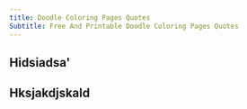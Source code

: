 ```yaml
---
title: Doodle Coloring Pages Quotes
Subtitle: Free And Printable Doodle Coloring Pages Quotes
---
```

## Hidsiadsa'
## Hksjakdjskald
